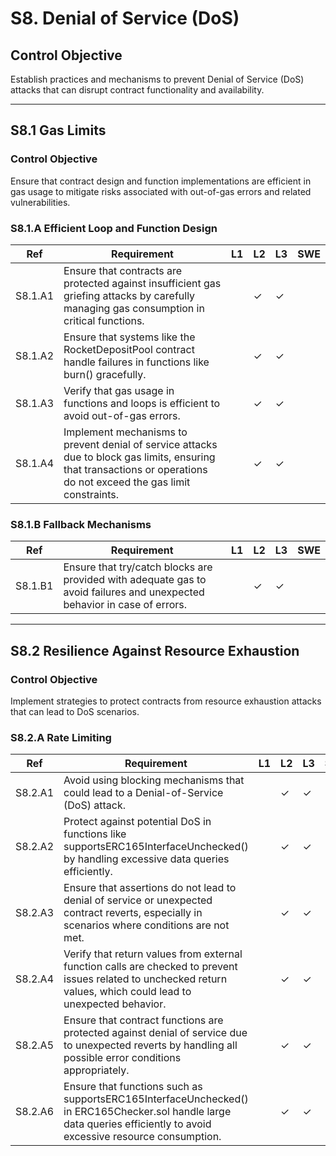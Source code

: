 # S8. Denial of Service (DoS)

## Control Objective
Establish practices and mechanisms to prevent Denial of Service (DoS) attacks that can disrupt contract functionality and availability.

---

## S8.1 Gas Limits

### Control Objective
Ensure that contract design and function implementations are efficient in gas usage to mitigate risks associated with out-of-gas errors and related vulnerabilities.

### S8.1.A Efficient Loop and Function Design

| Ref          | Requirement                                                                 | L1 | L2 | L3 | SWE |
| ------------ | --------------------------------------------------------------------------- | -- | -- | -- | --- |
| S8.1.A1      | Ensure that contracts are protected against insufficient gas griefing attacks by carefully managing gas consumption in critical functions. |    | ✓  | ✓  |     |
| S8.1.A2      | Ensure that systems like the RocketDepositPool contract handle failures in functions like burn() gracefully. |    | ✓  | ✓  |     |
| S8.1.A3      | Verify that gas usage in functions and loops is efficient to avoid out-of-gas errors. |    | ✓  | ✓  |     |
| S8.1.A4      | Implement mechanisms to prevent denial of service attacks due to block gas limits, ensuring that transactions or operations do not exceed the gas limit constraints. |    | ✓  | ✓  |     |

### S8.1.B Fallback Mechanisms

| Ref          | Requirement                                                                 | L1 | L2 | L3 | SWE |
| ------------ | --------------------------------------------------------------------------- | -- | -- | -- | --- |
| S8.1.B1      | Ensure that try/catch blocks are provided with adequate gas to avoid failures and unexpected behavior in case of errors. |    | ✓  | ✓  |     |

---

## S8.2 Resilience Against Resource Exhaustion

### Control Objective
Implement strategies to protect contracts from resource exhaustion attacks that can lead to DoS scenarios.

### S8.2.A Rate Limiting

| Ref          | Requirement                                                                 | L1 | L2 | L3 | SWE |
| ------------ | --------------------------------------------------------------------------- | -- | -- | -- | --- |
| S8.2.A1      | Avoid using blocking mechanisms that could lead to a Denial-of-Service (DoS) attack. |    | ✓  | ✓  |     |
| S8.2.A2      | Protect against potential DoS in functions like supportsERC165InterfaceUnchecked() by handling excessive data queries efficiently. |    | ✓  | ✓  |     |
| S8.2.A3      | Ensure that assertions do not lead to denial of service or unexpected contract reverts, especially in scenarios where conditions are not met. |    | ✓  | ✓  |     |
| S8.2.A4      | Verify that return values from external function calls are checked to prevent issues related to unchecked return values, which could lead to unexpected behavior. |    | ✓  | ✓  |     |
| S8.2.A5      | Ensure that contract functions are protected against denial of service due to unexpected reverts by handling all possible error conditions appropriately. |    | ✓  | ✓  |     |
| S8.2.A6      | Ensure that functions such as supportsERC165InterfaceUnchecked() in ERC165Checker.sol handle large data queries efficiently to avoid excessive resource consumption. |    | ✓  | ✓  |     |
